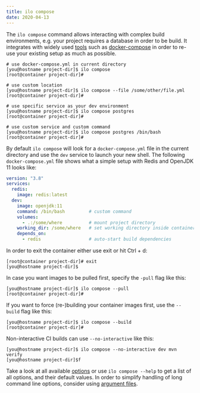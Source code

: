 ```yaml
---
title: ilo compose
date: 2020-04-13
---
```


The `ilo compose` command allows interacting with complex build environments, e.g. your project requires a database in order to be build. It integrates with widely used [tools](./runtimes) such as [docker-compose](https://docs.docker.com/compose/) in order to re-use your existing setup as much as possible.

```shell script
# use docker-compose.yml in current directory
[you@hostname project-dir]$ ilo compose
[root@container project-dir]#

# use custom location
[you@hostname project-dir]$ ilo compose --file /some/other/file.yml
[root@container project-dir]#

# use specific service as your dev environment
[you@hostname project-dir]$ ilo compose postgres
[root@container project-dir]#

# use custom service and custom command
[you@hostname project-dir]$ ilo compose postgres /bin/bash
[root@container project-dir]#
```

By default `ilo compose` will look for a `docker-compose.yml` file in the current directory and use the `dev` service to launch your new shell. The following `docker-compose.yml` file shows what a simple setup with Redis and OpenJDK 11 looks like:

```yaml
version: "3.8"
services:
  redis:
    image: redis:latest
  dev:
    image: openjdk:11
    command: /bin/bash         # custom command
    volumes:
      - .:/some/where          # mount project directory
    working_dir: /some/where   # set working directory inside container
    depends_on:
      - redis                  # auto-start build dependencies
```

In order to exit the container either use exit or hit Ctrl + d:

```shell script
[root@container project-dir]# exit
[you@hostname project-dir]$
```

In case you want images to be pulled first, specify the `-pull` flag like this:

```shell script
[you@hostname project-dir]$ ilo compose --pull
[root@container project-dir]#
```

If you want to force (re-)building your container images first, use the `--build` flag like this:

```shell script
[you@hostname project-dir]$ ilo compose --build
[root@container project-dir]#
```

Non-interactive CI builds can use `--no-interactive` like this:

```shell script
[you@hostname project-dir]$ ilo compose --no-interactive dev mvn verify
[you@hostname project-dir]$f
```

Take a look at all available [options](./options) or use `ilo compose --help` to get a list of all options, and their default values. In order to simplify handling of long command line options, consider using [argument files](../usage/argument-files).

